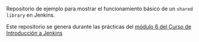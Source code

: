 Repositorio de ejemplo para mostrar el funcionamiento
básico de un `shared library` en Jenkins.

Este repositorio se genera durante las prácticas del 
[módulo 6 del Curso de Introducción a Jenkins](https://github.com/alfonsoalba-cursos/jenkins)
